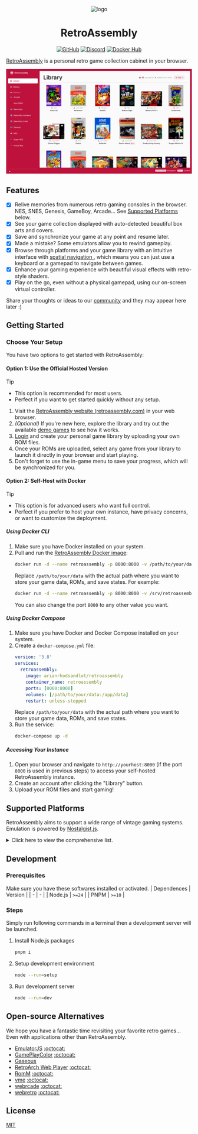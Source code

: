 <p align="center">
  <img src="public/assets/logo/logo-512x512.png" alt="logo" width="100" height="100">
  <h1 align="center">RetroAssembly</h1>
</p>

<p align="center">
  <a href="https://github.com/arianrhodsandlot/retroassembly"><img src="https://img.shields.io/github/stars/arianrhodsandlot/retroassembly" alt="GitHub"></a>
  <a href="https://discord.gg/gwaKRAYG6t"><img src="https://img.shields.io/discord/1129062038543548496?logo=discord" alt="Discord"></a>
  <a href="https://hub.docker.com/r/arianrhodsandlot/retroassembly"><img src="https://img.shields.io/docker/pulls/arianrhodsandlot/retroassembly" alt="Docker Hub"></a>
</p>

[RetroAssembly](https://retroassembly.com/) is a personal retro game collection cabinet in your browser.

![library](public/assets/screenshots/library.jpeg)

## Features

- [x] Relive memories from numerous retro gaming consoles in the browser. NES, SNES, Genesis, GameBoy, Arcade... See [Supported Platforms](#supported-platforms) below.
- [x] See your game collection displayed with auto-detected beautiful box arts and covers.
- [x] Save and synchronize your game at any point and resume later.
- [x] Made a mistake? Some emulators allow you to rewind gameplay.
- [x] Browse through platforms and your game library with an intuitive interface with [spatial navigation
](https://en.wikipedia.org/wiki/Spatial_navigation), which means you can just use a keyboard or a gamepad to navigate between games.
- [x] Enhance your gaming experience with beautiful visual effects with retro-style shaders.
- [x] Play on the go, even without a physical gamepad, using our on-screen virtual controller.

Share your thoughts or ideas to our [community](#Community) and they may appear here later :)

## Getting Started

### Choose Your Setup
You have two options to get started with RetroAssembly:

#### Option 1: Use the Official Hosted Version

> [!tip]
> + This option is recommended for most users.
> + Perfect if you want to get started quickly without any setup.

1. Visit the [RetroAssembly website (retroassembly.com)](https://retroassembly.com/) in your web browser.
2. *(Optional)* If you're new here, explore the library and try out the available [demo games](https://retroassembly.com/demo) to see how it works.
3. [Login](https://retroassembly.com/login) and create your personal game library by uploading your own ROM files.
4. Once your ROMs are uploaded, select any game from your library to launch it directly in your browser and start playing.
5. Don't forget to use the in-game menu to save your progress, which will be synchronized for you.

#### Option 2: Self-Host with Docker

> [!tip]
> + This option is for advanced users who want full control.
> + Perfect if you prefer to host your own instance, have privacy concerns, or want to customize the deployment.

##### Using Docker CLI

1. Make sure you have Docker installed on your system.
2. Pull and run the [RetroAssembly Docker image](https://hub.docker.com/r/arianrhodsandlot/retroassembly):
    ```sh
    docker run -d --name retroassembly -p 8000:8000 -v /path/to/your/data:/app/data arianrhodsandlot/retroassembly
    ```
    Replace `/path/to/your/data` with the actual path where you want to store your game data, ROMs, and save states. For example:
    ```sh
    docker run -d --name retroassembly -p 8000:8000 -v /srv/retroassembly:/app/data arianrhodsandlot/retroassembly
    ```
    You can also change the port `8000` to any other value you want.

##### Using Docker Compose

1. Make sure you have Docker and Docker Compose installed on your system.
2. Create a `docker-compose.yml` file:
    ```yaml
    version: '3.8'
    services:
      retroassembly:
        image: arianrhodsandlot/retroassembly
        container_name: retroassembly
        ports: [8000:8000]
        volumes: [/path/to/your/data:/app/data]
        restart: unless-stopped
    ```
    Replace `/path/to/your/data` with the actual path where you want to store your game data, ROMs, and save states.
3. Run the service:
    ```sh
    docker-compose up -d
    ```

##### Accessing Your Instance

1. Open your browser and navigate to `http://yourhost:8000` (if the port `8000` is used in previous steps) to access your self-hosted RetroAssembly instance.
2. Create an account after clicking the "Library" button.
3. Upload your ROM files and start gaming!

## Supported Platforms

RetroAssembly aims to support a wide range of vintage gaming systems. Emulation is powered by [Nostalgist.js](https://nostalgist.js.org/).

<details>
  <summary>Click here to view the comprehensive list.</summary>

  | Console | Available Emulators |
  | - | - |
  | Arcade | `mame2003_plus` |
  | Atari 2600 | `stella2014` |
  | Game Boy | `mgba`, `gearboy`, `gambatte`, `tgbdual` |
  | Game Boy Advance | `mgba`, `vba_next` |
  | Game Boy Color | `mgba`, `gearboy`, `gambatte`, `tgbdual` |
  | Game Gear | `genesis_plus_gx`, `gearsystem` |
  | Genesis / Megadrive | `genesis_plus_gx` |
  | Master System | `genesis_plus_gx`, `picodrive`, `gearsystem` |
  | Neo Geo Pocket | `mednafen_ngp` |
  | Neo Geo Pocket Color | `mednafen_ngp` |
  | NES / Family Computer | `fceumm`, `nestopia`, `quicknes` |
  | Sega SG-1000 | `gearsystem` |
  | Super Famicom / Super NES  | `snes9x`, `snes9x2002`, `snes9x2005`, `snes9x2010` |
  | Virtual Boy | `mednafen_vb` |
  | WonderSwan | `mednafen_wswan` |
  | WonderSwan Color | `mednafen_wswan` |

</details>

## Development
### Prerequisites
Make sure you have these softwares installed or activated.
| Dependences | Version |
| - | - |
| Node.js | `>=24` |
| PNPM | `>=10` |

### Steps
Simply run following commands in a terminal then a development server will be launched.
1. Install Node.js packages
    ```sh
    pnpm i
    ```
2. Setup development environment
    ```sh
    node --run=setup
    ```
3. Run development server
    ```sh
    node --run=dev
    ```

## Open-source Alternatives
We hope you have a fantastic time revisiting your favorite retro games... Even with applications other than RetroAssembly.

+ [EmulatorJS](https://emulatorjs.org) [:octocat:](https://github.com/EmulatorJS/EmulatorJS)
+ [GamePlayColor](https://gameplaycolor.com) [:octocat:](https://github.com/gameplaycolor/gameplaycolor)
+ [Gaseous](https://github.com/gaseous-project/gaseous-server)
+ [RetroArch Web Player](https://web.libretro.com) [:octocat:](https://github.com/libretro/RetroArch/tree/master/pkg/emscripten)
+ [RomM](https://romm.app/) [:octocat:](https://github.com/rommapp/romm)
+ [vme](https://gitgalu.github.io/vme/) [:octocat:](https://github.com/gitGalu/vme)
+ [webrcade](https://www.webrcade.com) [:octocat:](https://github.com/webrcade/webrcade)
+ [webretro](https://binbashbanana.github.io/webretro/) [:octocat:](https://github.com/BinBashBanana/webretro)

## License
[MIT](license)
